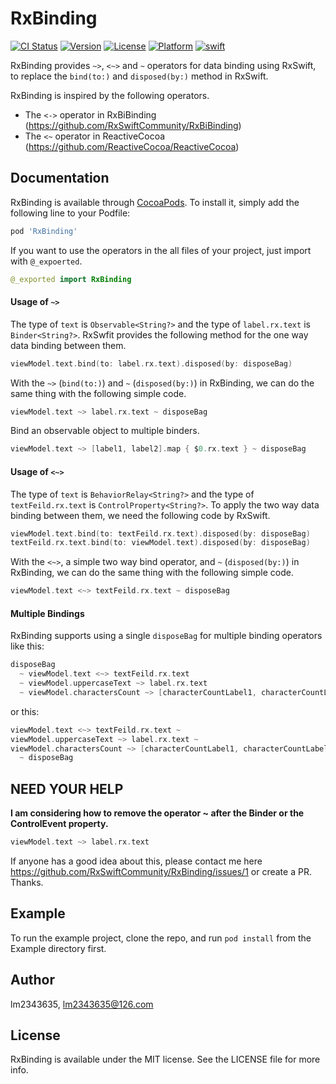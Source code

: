 # RxBinding

[![CI Status](https://img.shields.io/travis/RxSwiftCommunity/RxBinding.svg?style=flat)](https://travis-ci.org/RxSwiftCommunity/RxBinding)
[![Version](https://img.shields.io/cocoapods/v/RxBinding.svg?style=flat)](https://cocoapods.org/pods/RxBinding)
[![License](https://img.shields.io/cocoapods/l/RxBinding.svg?style=flat)](https://cocoapods.org/pods/RxBinding)
[![Platform](https://img.shields.io/cocoapods/p/RxBinding.svg?style=flat)](https://cocoapods.org/pods/RxBinding)
[![swift](https://img.shields.io/badge/swift-5.0-orange.svg)](https://github.com/RxSwiftCommunity/RxBinding/releases)

RxBinding provides `~>`, `<~>` and `~` operators for data binding using RxSwift, to replace the `bind(to:)` and `disposed(by:)` method in RxSwift.

RxBinding is inspired by the following operators.

- The `<->` operator in RxBiBinding (https://github.com/RxSwiftCommunity/RxBiBinding)
- The `<~` operator in ReactiveCocoa (https://github.com/ReactiveCocoa/ReactiveCocoa)

## Documentation

RxBinding is available through [CocoaPods](https://cocoapods.org). To install
it, simply add the following line to your Podfile:

```ruby
pod 'RxBinding'
```

If you want to use the operators in the all files of your project, just import with `@_expoerted`.

```Swift
@_exported import RxBinding
```

#### Usage of `~>`

The type of `text` is `Observable<String?>` and the type of `label.rx.text` is `Binder<String?>`.
RxSwfit provides the following method for the one way data binding between them.

```Swift
viewModel.text.bind(to: label.rx.text).disposed(by: disposeBag)
```

With the `~>` (`bind(to:)`) and `~` (`disposed(by:)`) in RxBinding, we can do the same thing with the following simple code.

```Swift
viewModel.text ~> label.rx.text ~ disposeBag
```

Bind an observable object to multiple binders.

```Swift
viewModel.text ~> [label1, label2].map { $0.rx.text } ~ disposeBag
```

#### Usage of `<~>`

The type of `text` is `BehaviorRelay<String?>` and the type of `textFeild.rx.text` is `ControlProperty<String?>`.
To apply the two way data binding between them, we need the following code by RxSwift.

```Swift
viewModel.text.bind(to: textFeild.rx.text).disposed(by: disposeBag)
textFeild.rx.text.bind(to: viewModel.text).disposed(by: disposeBag)
```

With the `<~>`, a simple two way bind operator, and `~` (`disposed(by:)`) in RxBinding, we can do the same thing with the following simple code.

```Swift
viewModel.text <~> textFeild.rx.text ~ disposeBag
```

#### Multiple Bindings

RxBinding supports using a single `disposeBag` for multiple binding operators like this:

```Swift
disposeBag
  ~ viewModel.text <~> textFeild.rx.text
  ~ viewModel.uppercaseText ~> label.rx.text
  ~ viewModel.charactersCount ~> [characterCountLabel1, characterCountLabel2].map { $0.rx.text }
```
or this:

```Swift
viewModel.text <~> textFeild.rx.text ~
viewModel.uppercaseText ~> label.rx.text ~
viewModel.charactersCount ~> [characterCountLabel1, characterCountLabel2].map { $0.rx.text }
  ~ disposeBag
```

## NEED YOUR HELP

**I am considering how to remove the operator ~ after the Binder or the ControlEvent property.**

```Swift
viewModel.text ~> label.rx.text
```

If anyone has a good idea about this, please contact me here https://github.com/RxSwiftCommunity/RxBinding/issues/1 or create a PR.
Thanks.

## Example

To run the example project, clone the repo, and run `pod install` from the Example directory first.

## Author

lm2343635, lm2343635@126.com

## License

RxBinding is available under the MIT license. See the LICENSE file for more info.
